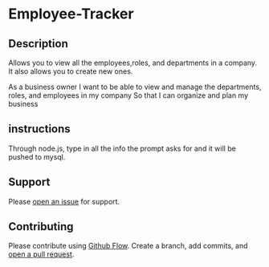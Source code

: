 # Employee-Tracker


## Description
Allows you to view all the employees,roles, and departments in a company. It also allows you to create new ones.

As a business owner
I want to be able to view and manage the departments, roles, and employees in my company
So that I can organize and plan my business

## instructions

Through node.js, type in all the info the prompt asks for and it will be pushed to mysql.

## Support

Please [open an issue](https://github.com/fraction/readme-boilerplate/issues/new) for support.

## Contributing

Please contribute using [Github Flow](https://guides.github.com/introduction/flow/). Create a branch, add commits, and [open a pull request](https://github.com/fraction/readme-boilerplate/compare/).
